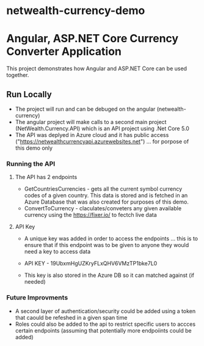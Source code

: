 # netwealth-currency-demo

# Angular, ASP.NET Core Currency Converter Application

This project demonstrates how Angular and ASP.NET Core can be used together.

## Run Locally

* The project will run and can be debuged on the angular (netwealth-currency)
* The angular project will make calls to a second main project (NetWealth.Currency.API) which is an API project using .Net Core 5.0
* The API was deplyed in Azure cloud and it has public access ("https://netwealthcurrencyapi.azurewebsites.net") ... for porpose of this demo only

### Running the API

1. The API has 2 endpoints

   * GetCountriesCurrencies - gets all the current symbol currency codes of a given country. This data is stored and is fetched in an Azure Database that was also created for purposes of this demo.
   * ConvertToCurrency  -  claculates/conveters any given available currency using the https://fixer.io/ to fectch live data 

2. API Key

   * A unique key was added in order to access the endpoints ... this is to ensure that if this endpoint was to be given to anyone they would need a key to access data

   * API KEY  - 19UbxmHgUZKryFLxQHV6VMzTP1bke7L0

   * This key is also stored in the Azure DB so it can matched against (if needed)
   
### Future Improvments

* A second layer of authentication/security could be added using a token that caould be refeshed in a given span time
* Roles could also be added to the api to restrict specific users to accces certain endpoints  (assuming that potentially more endpoiints could be added) 
